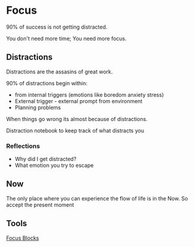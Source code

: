 # Focus
90% of success is not getting distracted.

You don't need more time; You need more focus.

## Distractions
Distractions are the assasins of great work. 

90% of distractions begin within:
 - from internal triggers (emotions like boredom anxiety stress)
 - External trigger - external prompt from environment
 - Planning problems

When things go wrong its almost because of distractions.

Distraction notebook to keep track of what distracts you

### Reflections
- Why did I get distracted?
- What emotion you try to escape


## Now
The only place where you can experience the flow of life is in the Now. So accept the present moment 


## Tools
[Focus Blocks](../Tools/FocusBlocks.md)